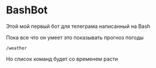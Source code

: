 # BashBot

Этой мой первый бот для телеграма написанный на Bash

Пока все что он умеет это показывать прогноз погоды

```
/weather
```

Но список команд будет со временем расти

